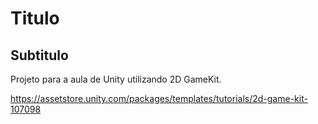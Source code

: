# Titulo

## Subtitulo

Projeto para a aula de Unity utilizando 2D GameKit.

https://assetstore.unity.com/packages/templates/tutorials/2d-game-kit-107098
